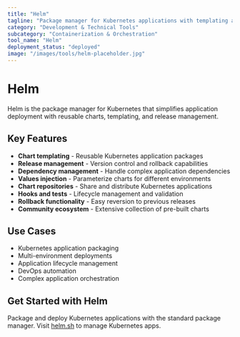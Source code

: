 ```yaml
---
title: "Helm"
tagline: "Package manager for Kubernetes applications with templating and versioning"
category: "Development & Technical Tools"
subcategory: "Containerization & Orchestration"
tool_name: "Helm"
deployment_status: "deployed"
image: "/images/tools/helm-placeholder.jpg"
---
```


# Helm

Helm is the package manager for Kubernetes that simplifies application deployment with reusable charts, templating, and release management.

## Key Features

- **Chart templating** - Reusable Kubernetes application packages
- **Release management** - Version control and rollback capabilities
- **Dependency management** - Handle complex application dependencies
- **Values injection** - Parameterize charts for different environments
- **Chart repositories** - Share and distribute Kubernetes applications
- **Hooks and tests** - Lifecycle management and validation
- **Rollback functionality** - Easy reversion to previous releases
- **Community ecosystem** - Extensive collection of pre-built charts

## Use Cases

- Kubernetes application packaging
- Multi-environment deployments
- Application lifecycle management
- DevOps automation
- Complex application orchestration

## Get Started with Helm

Package and deploy Kubernetes applications with the standard package manager. Visit [helm.sh](https://helm.sh) to manage Kubernetes apps.